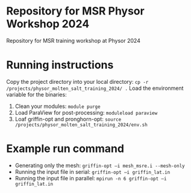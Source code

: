 # Repository for MSR Physor Workshop 2024
Repository for MSR training workshop at Physor 2024

# Running instructions
Copy the project directory into your local directory: `cp -r /projects/physor_molten_salt_training_2024/ .`
Load the environment variable for the binaries:
1. Clean your modules: `module purge`
2. Load ParaView for post-processing: `moduleload paraview`
3. Loaf griffin-opt and pronghorn-opt: `source /projects/physor_molten_salt_training_2024/env.sh`

# Example run command
- Generating only the mesh: `griffin-opt –i mesh_msre.i --mesh-only`
- Running the input file in serial: `griffin-opt –i griffin_lat.in`
- Running the input file in parallel: `mpirun -n 6 griffin-opt –i griffin_lat.in`
